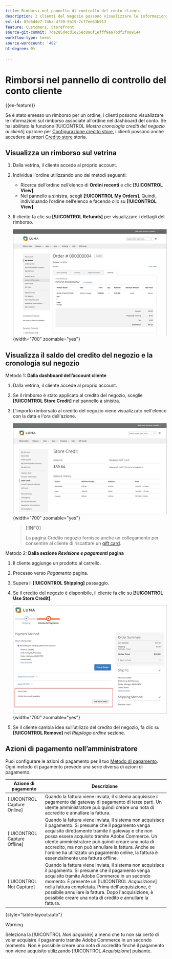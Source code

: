 ```yaml
---
title: Rimborsi nel pannello di controllo del conto cliente
description: I clienti del Negozio possono visualizzare le informazioni sul rimborso associate all'ordine nel dashboard del proprio account.
exl-id: 8fd6d4e7-74ba-4f39-9a19-7c77ee63b913
feature: Customers, Storefront
source-git-commit: 7de285d4cd1e25ec890f1efff9ea7bdf2f0a9144
workflow-type: tm+mt
source-wordcount: '482'
ht-degree: 0%

---
```


# Rimborsi nel pannello di controllo del conto cliente

{{ee-feature}}

Se è stato emesso un rimborso per un ordine, i clienti possono visualizzare le informazioni sul rimborso associate all’ordine nel dashboard del conto. Se hai abilitato la funzione [!UICONTROL _Mostra cronologia crediti del negozio ai clienti_] opzione per [Configurazione credito store](../customers/credit-configure.md), i clienti possono anche accedere ai propri [Credito store](../customers/store-credit.md) storia.

## Visualizza un rimborso sul vetrina

1. Dalla vetrina, il cliente accede al proprio account.

1. Individua l&#39;ordine utilizzando uno dei metodi seguenti:

   * Ricerca dell’ordine nell’elenco di **Ordini recenti** e clic **[!UICONTROL View]**.
   * Nel pannello a sinistra, scegli **[!UICONTROL My Orders]**. Quindi, individuando l’ordine nell’elenco e facendo clic su **[!UICONTROL View]**.

1. Il cliente fa clic su **[!UICONTROL Refunds]** per visualizzare i dettagli del rimborso.

   ![Dettagli del rimborso nella vetrina](assets/customer-account-order-refunds.png){width="700" zoomable="yes"}

## Visualizza il saldo del credito del negozio e la cronologia sul negozio

Metodo 1: **Dalla dashboard dell’account cliente**

1. Dalla vetrina, il cliente accede al proprio account.

1. Se il rimborso è stato applicato al credito del negozio, sceglie **[!UICONTROL Store Credit]** nel pannello a sinistra.

1. L&#39;importo rimborsato al credito del negozio viene visualizzato nell&#39;elenco con la data e l&#39;ora dell&#39;azione.

   ![Importo rimborsato al credito del negozio](assets/customer-account-store-credit.png){width="700" zoomable="yes"}

   >[!INFO]
   >
   >La pagina Credito negozio fornisce anche un collegamento per consentire al cliente di riscattare un [gift card](../stores-purchase/product-gift-card-workflow.md#check-status-and-balance-of-the-gift-card).

Metodo 2: **Dalla sezione _Revisione e pagamenti_ pagina**

1. Il cliente aggiunge un prodotto al carrello.

2. Processo verso _Pagamento_ pagina.

3. Supera il **[!UICONTROL Shipping]** passaggio.

4. Se il credito del negozio è disponibile, il cliente fa clic su **[!UICONTROL Use Store Credit]**.

   ![Memorizza credito dalla pagina Revisione e pagamenti](assets/customer-account-order-refund-from-checkout.png){width="700" zoomable="yes"}

5. Se il cliente cambia idea sull’utilizzo del credito del negozio, fa clic su **[!UICONTROL Remove]** nel _Riepilogo ordine_ sezione.

## Azioni di pagamento nell’amministratore

Puoi configurare le azioni di pagamento per il tuo [Metodo di pagamento](../configuration-reference/sales/payment-methods.md). Ogni metodo di pagamento prevede una serie diversa di azioni di pagamento.

| Azione di pagamento | Descrizione |
|--- |---|
| [!UICONTROL Capture Online] | Quando la fattura viene inviata, il sistema acquisisce il pagamento dal gateway di pagamento di terze parti. Un utente amministratore può quindi creare una nota di accredito e annullare la fattura. |
| [!UICONTROL Capture Offline] | Quando la fattura viene inviata, il sistema non acquisisce il pagamento. Si presume che il pagamento venga acquisito direttamente tramite il gateway e che non possa essere acquisito tramite Adobe Commerce. Un utente amministratore può quindi creare una nota di accredito, ma non può annullare la fattura. Anche se l&#39;ordine ha utilizzato un pagamento online, la fattura è essenzialmente una fattura offline. |
| [!UICONTROL Not Capture] | Quando la fattura viene inviata, il sistema non acquisisce il pagamento. Si presume che il pagamento venga acquisito tramite Adobe Commerce in un secondo momento. È presente un [!UICONTROL _Acquisizione_] nella fattura completata. Prima dell&#39;acquisizione, è possibile annullare la fattura. Dopo l&#39;acquisizione, è possibile creare una nota di credito e annullare la fattura. |

{style="table-layout:auto"}

>[!WARNING]
>
>Seleziona la [!UICONTROL _Non acquisire_] a meno che tu non sia certo di voler acquisire il pagamento tramite Adobe Commerce in un secondo momento. Non è possibile creare una nota di accredito finché il pagamento non viene acquisito utilizzando [!UICONTROL _Acquisizione_] pulsante.
